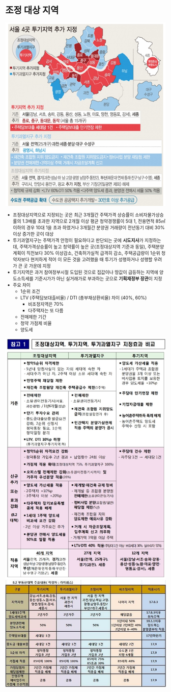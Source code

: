 # 조정 대상 지역

<img src="/assets/images/18.png">

* 조정대상지역으로 지정되는 곳은 최근 3개월간 주택가격 상승률이 소비자물가상승률의 1.3배를 초과한 지역으로 2개월 이상 평균 청약경쟁률이 5대 1, 전용면적 85㎡이하의 경우 10대 1을 초과 하였거나 3개월간 분양권 거래량이 전년동기 대비 30% 이상 증가한 곳이 대상
* 투기과열지구는 주택가격 안정이 필요하다고 판단되는 곳에 **시도지사**가 지정하는데, 주택가격상승률이 높고 청약률이 높은 곳(조정대상지역 기준과 동일), 주택분양계획이 직전보다 30% 이상감소, 건축허가실적 급격히 감소, 주택공급량이 1순위 청약자보다 현저하게 적어 이 모든 것을 고려했을 때 투기가 성행하거나 성행할 우려가 큰 곳 가운데 지정
* 투기지역은 과거 참여정부시절 도입된 것으로 집값이나 땅값이 급등하는 지역에 양도소득세를 기준시가가 아닌 실거래가로 부과하는 곳으로 **기획재정부 장관**이 지정
* 주요 차이
	* 1순위 조건
	* LTV (주택담보대출비율) / DTI (총부채상환비율) 차이 (40%, 60%)
		* 비조정지역은 70%
		* 다주택자는 또 다름
	* 전매제한 기간
	* 청약 가점제 비율
	* 양도세


<img src="/assets/images/26.jpg">
<img src="/assets/images/23.jpg">
